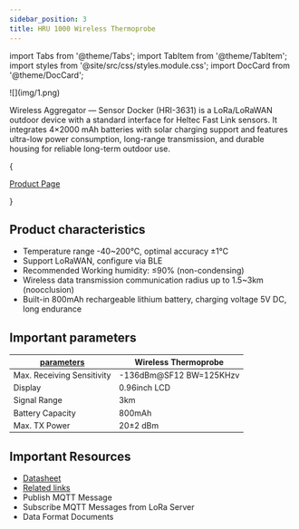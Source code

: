 ```yaml
---
sidebar_position: 3
title: HRU 1000 Wireless Thermoprobe
---
```


import Tabs from '@theme/Tabs';
import TabItem from '@theme/TabItem';
import styles from '@site/src/css/styles.module.css';
import DocCard from '@theme/DocCard';



<div style={{ textAlign: 'center' }}>
  ![](img/1.png)
</div>

Wireless Aggregator — Sensor Docker (HRI-3631) is a LoRa/LoRaWAN outdoor device with a standard interface for Heltec Fast Link sensors. It integrates 4×2000 mAh batteries with solar charging support and features ultra-low power consumption, long-range transmission, and durable housing for reliable long-term outdoor use.

{<div className={styles.btnContainer}>
  <a href="https://heltec.org/project/wireless-thermoprobe/" className={styles.btnLink1}>
    Product Page
  </a>
</div>}

## Product characteristics

- Temperature range -40~200℃, optimal accuracy ±1℃
- Support LoRaWAN, configure via BLE
- Recommended Working humidity: ≤90% (non-condensing)
- Wireless data transmission communication radius up to 1.5~3km (noocclusion)
- Built-in 800mAh rechargeable lithium battery, charging voltage 5V DC, long endurance


## Important parameters
| [parameters](https://resource.heltec.cn/download/HRU-1000/HRU-1000.pdf)         | Wireless Thermoprobe       |
|--------------------|----------------------------|
|Max. Receiving Sensitivity   |	    	-136dBm@SF12 BW=125KHzv         |
|Display |   	0.96inch LCD          |
|Signal Range    |   		3km             |
| Battery Capacity      | 	800mAh     |
| Max. TX Power      | 20±2 dBm  |


## Important Resources
- [Datasheet](https://resource.heltec.cn/download/HRU-1000/HRU-1000.pdf)  
- [Related links](https://resource.heltec.cn/download/HRU-1000)
- Publish MQTT Message
- Subscribe MQTT Messages from LoRa Server
- Data Format Documents


